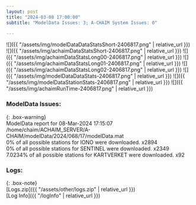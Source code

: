 ```yaml
---
layout: post
title: "2024-03-08 17:00:00"
subtitle: "ModelData Issues: 3; A-CHAIM System Issues: 0"

---
```


![]({{ "/assets/img/modelDataDataStatsShort-2406817.png" | relative_url }})
![]({{ "/assets/img/achaimDataStatsShort-2406817.png" | relative_url }})
![]({{ "/assets/img/achaimDataStatsLong00-2406817.png" | relative_url }})
![]({{ "/assets/img/achaimDataStatsLong01-2406817.png" | relative_url }})
![]({{ "/assets/img/achaimDataStatsLong02-2406817.png" | relative_url }})
![]({{ "/assets/img/modelDataDataStats-2406817.png" | relative_url }})
![]({{ "/assets/img/modelDataStationStats-2406817.png" | relative_url }})
![]({{ "/assets/img/achaimRunTime-2406817.png" | relative_url }})


### ModelData Issues:  
  
{: .box-warning}  
 ModelData report for 08-Mar-2024 17:15:07   
 /home/chaim/ACHAIM_SERVER/A-CHAIM/modelData/2024/068/17/modelData.mat   
 0% of all possible stations for IONO were downloaded. x2894   
 0% of all possible stations for SENTINEL were downloaded. x2349   
 7.0234% of all possible stations for KARTVERKET were downloaded. x92   
  


### Logs:  
  
{: .box-note}  
[Logs.zip]({{ "/assets/other/logs.zip" | relative_url }})  
[Log Info]({{ "/logInfo" | relative_url }})  
